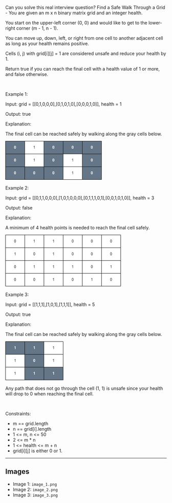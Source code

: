 Can you solve this real interview question? Find a Safe Walk Through a Grid - You are given an m x n binary matrix grid and an integer health.

You start on the upper-left corner (0, 0) and would like to get to the lower-right corner (m - 1, n - 1).

You can move up, down, left, or right from one cell to another adjacent cell as long as your health remains positive.

Cells (i, j) with grid[i][j] = 1 are considered unsafe and reduce your health by 1.

Return true if you can reach the final cell with a health value of 1 or more, and false otherwise.

 

Example 1:

Input: grid = [[0,1,0,0,0],[0,1,0,1,0],[0,0,0,1,0]], health = 1

Output: true

Explanation:

The final cell can be reached safely by walking along the gray cells below.

![Example 1](./image_1.png)

Example 2:

Input: grid = [[0,1,1,0,0,0],[1,0,1,0,0,0],[0,1,1,1,0,1],[0,0,1,0,1,0]], health = 3

Output: false

Explanation:

A minimum of 4 health points is needed to reach the final cell safely.

![Example 2](./image_2.png)

Example 3:

Input: grid = [[1,1,1],[1,0,1],[1,1,1]], health = 5

Output: true

Explanation:

The final cell can be reached safely by walking along the gray cells below.

![Example 3](./image_3.png)

Any path that does not go through the cell (1, 1) is unsafe since your health will drop to 0 when reaching the final cell.

 

Constraints:

 * m == grid.length
 * n == grid[i].length
 * 1 <= m, n <= 50
 * 2 <= m * n
 * 1 <= health <= m + n
 * grid[i][j] is either 0 or 1.

---

## Images

- Image 1: `image_1.png`
- Image 2: `image_2.png`
- Image 3: `image_3.png`
